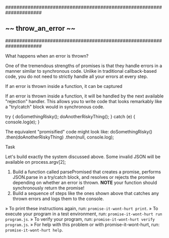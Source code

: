 #####################################################################
  ##                     ~~  throw_an_error  ~~                      ##
  #####################################################################

What happens when an error is thrown?

One of the tremendous strengths of promises is that they handle errors in a
manner similar to synchronous code.  Unlike in traditional callback-based code,
you do not need to strictly handle all your errors at every step.

If an error is thrown inside a function, it can be captured

If an error is thrown inside a function, it will be handled by the next available
"rejection" handler.  This allows you to write code that looks remarkably like a
"try/catch" block would in synchronous code.

try {
  doSomethingRisky();
  doAnotherRiskyThing();
} catch (e) {
  console.log(e);
}

The equivalent "promisified" code might look like:
doSomethingRisky()
.then(doAnotherRiskyThing)
.then(null, console.log);

Task

Let's build exactly the system discussed above.
Some invalid JSON will be available on process.argv[2];

1. Build a function called parsePromised that creates a promise,
   performs JSON.parse in a try/catch block, and resolves or rejects
   the promise depending on whether an error is thrown.
   **NOTE** your function should synchronously return the promise!
2. Build a sequence of steps like the ones shown above that catches
   any thrown errors and logs them to the console.


 » To print these instructions again, run: `promise-it-wont-hurt print`.
 » To execute your program in a test environment, run:
   `promise-it-wont-hurt run program.js`.
 » To verify your program, run: `promise-it-wont-hurt verify program.js`.
 » For help with this problem or with promise-it-wont-hurt, run:
   `promise-it-wont-hurt help`.